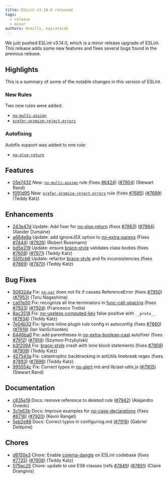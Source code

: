 ```yaml
---
title: ESLint v3.14.0 released
tags:
  - release
  - minor
authors: btmills, kaicataldo 
---
```


We just pushed ESLint v3.14.0, which is a minor release upgrade of ESLint. This release adds some new features and fixes several bugs found in the previous release.

## Highlights

This is a summary of some of the notable changes in this version of ESLint.

### New Rules

Two new rules were added:

- [`no-multi-assign`](/docs/rules/no-multi-assign)
- [`prefer-promise-reject-errors`](/docs/rules/prefer-promise-reject-errors)

### Autofixing

Autofix support was added to one rule:

- [`no-else-return`](/docs/rules/no-else-return)


## Features


* [05e7432](https://github.com/eslint/eslint/commit/05e7432) New: [`no-multi-assign`](/docs/rules/no-multi-assign) rule (fixes [#6424](https://github.com/eslint/eslint/issues/6424)) ([#7904](https://github.com/eslint/eslint/issues/7904)) (Stewart Rand)
* [f091d95](https://github.com/eslint/eslint/commit/f091d95) New: [`prefer-promise-reject-errors`](/docs/rules/prefer-promise-reject-errors) rule (fixes [#7685](https://github.com/eslint/eslint/issues/7685)) ([#7689](https://github.com/eslint/eslint/issues/7689)) (Teddy Katz)




## Enhancements


* [243e47d](https://github.com/eslint/eslint/commit/243e47d) Update: Add fixer for [no-else-return](/docs/rules/no-else-return) (fixes [#7863](https://github.com/eslint/eslint/issues/7863)) ([#7864](https://github.com/eslint/eslint/issues/7864)) (Xander Dumaine)
* [a664e8a](https://github.com/eslint/eslint/commit/a664e8a) Update: add ignoreJSX option to [no-extra-parens](/docs/rules/no-extra-parens) (Fixes [#7444](https://github.com/eslint/eslint/issues/7444)) ([#7926](https://github.com/eslint/eslint/issues/7926)) (Robert Rossmann)
* [bd5e219](https://github.com/eslint/eslint/commit/bd5e219) Update: ensure [brace-style](/docs/rules/brace-style) validates class bodies (fixes [#7608](https://github.com/eslint/eslint/issues/7608)) ([#7871](https://github.com/eslint/eslint/issues/7871)) (Teddy Katz)
* [55f0cb6](https://github.com/eslint/eslint/commit/55f0cb6) Update: refactor [brace-style](/docs/rules/brace-style) and fix inconsistencies (fixes [#7869](https://github.com/eslint/eslint/issues/7869)) ([#7870](https://github.com/eslint/eslint/issues/7870)) (Teddy Katz)




## Bug Fixes


* [506324a](https://github.com/eslint/eslint/commit/506324a) Fix: [`no-var`](/docs/rules/no-var) does not fix if causes ReferenceError (fixes [#7950](https://github.com/eslint/eslint/issues/7950)) ([#7953](https://github.com/eslint/eslint/issues/7953)) (Toru Nagashima)
* [ca01e00](https://github.com/eslint/eslint/commit/ca01e00) Fix: recognize all line terminators in [func-call-spacing](/docs/rules/func-call-spacing) (fixes [#7923](https://github.com/eslint/eslint/issues/7923)) ([#7924](https://github.com/eslint/eslint/issues/7924)) (Francesco Trotta)
* [8ac3518](https://github.com/eslint/eslint/commit/8ac3518) Fix: [no-useless-computed-key](/docs/rules/no-useless-computed-key) false positive with `__proto__` ([#7934](https://github.com/eslint/eslint/issues/7934)) (Teddy Katz)
* [7e04b33](https://github.com/eslint/eslint/commit/7e04b33) Fix: Ignore inline plugin rule config in autoconfig (fixes [#7860](https://github.com/eslint/eslint/issues/7860)) ([#7919](https://github.com/eslint/eslint/issues/7919)) (Ian VanSchooten)
* [6448ba0](https://github.com/eslint/eslint/commit/6448ba0) Fix: add parentheses in [no-extra-boolean-cast](/docs/rules/no-extra-boolean-cast) autofixer (fixes [#7912](https://github.com/eslint/eslint/issues/7912)) ([#7914](https://github.com/eslint/eslint/issues/7914)) (Szymon Przybylski)
* [b3f2094](https://github.com/eslint/eslint/commit/b3f2094) Fix: [brace-style](/docs/rules/brace-style) crash with lone block statements (fixes [#7908](https://github.com/eslint/eslint/issues/7908)) ([#7909](https://github.com/eslint/eslint/issues/7909)) (Teddy Katz)
* [427543a](https://github.com/eslint/eslint/commit/427543a) Fix: catastrophic backtracking in astUtils linebreak regex (fixes [#7893](https://github.com/eslint/eslint/issues/7893)) ([#7898](https://github.com/eslint/eslint/issues/7898)) (Teddy Katz)
* [995554c](https://github.com/eslint/eslint/commit/995554c) Fix: Correct typos in [no-alert](/docs/rules/no-alert).md and lib/ast-utils.js ([#7905](https://github.com/eslint/eslint/issues/7905)) (Stewart Rand)




## Documentation


* [c835e19](https://github.com/eslint/eslint/commit/c835e19) Docs: remove reference to deleted rule ([#7942](https://github.com/eslint/eslint/issues/7942)) (Alejandro Oviedo)
* [3c1e63b](https://github.com/eslint/eslint/commit/3c1e63b) Docs: Improve examples for [no-case-declarations](/docs/rules/no-case-declarations) (fixes [#6716](https://github.com/eslint/eslint/issues/6716)) ([#7920](https://github.com/eslint/eslint/issues/7920)) (Kevin Rangel)
* [5eb2e88](https://github.com/eslint/eslint/commit/5eb2e88) Docs: Correct typos in configuring.md ([#7916](https://github.com/eslint/eslint/issues/7916)) (Gabriel Delépine)








## Chores


* [d6150e3](https://github.com/eslint/eslint/commit/d6150e3) Chore: Enable [comma-dangle](/docs/rules/comma-dangle) on ESLint codebase (fixes [#7725](https://github.com/eslint/eslint/issues/7725)) ([#7906](https://github.com/eslint/eslint/issues/7906)) (Teddy Katz)
* [075ec25](https://github.com/eslint/eslint/commit/075ec25) Chore: update to use ES6 classes (refs [#7849](https://github.com/eslint/eslint/issues/7849)) ([#7891](https://github.com/eslint/eslint/issues/7891)) (Claire Dranginis)
